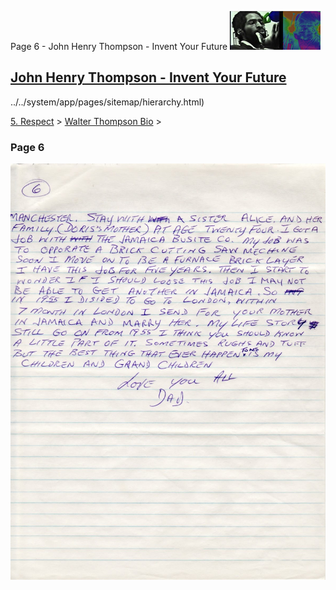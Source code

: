Page 6 - John Henry Thompson - Invent Your Future [![John Henry Thompson - Invent Your Future](../../_/rsrc/1329567069254/config/customLogo.gif-revision=6.png)](../../index.html)

[John Henry Thompson - Invent Your Future](../../index.html)
------------------------------------------------------------

../../system/app/pages/sitemap/hierarchy.html)
    

[5\. Respect](../../heros.html)‎ > ‎[Walter Thompson Bio](../walter-thompson-bio.html)‎ > ‎

### Page 6

[![](../../_/rsrc/1481644266429/heros/walter-thompson-bio/page-6/WHT_AutoBio_06-width=100-.jpg)](http://www.johnhenrythompson.com/heros/walter-thompson-bio/page-6/WHT_AutoBio_06.jpg?attredirects=0)

  

